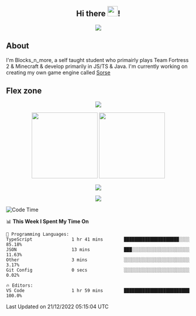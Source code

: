 <h2 align="center">
  Hi there <img src="https://media.giphy.com/media/hvRJCLFzcasrR4ia7z/giphy.gif" width="28">!
</h2>

<p align="center">
  <img src="https://forthebadge.com/images/badges/0-percent-optimized.svg">
</p>

## About
I'm Blocks_n_more, a self taught student who primairly plays Team Fortress 2 & Minecraft & develop primarily in JS/TS & Java. I'm currently working on creating my own game engine called [Sorse](https://github.com/Wave-Studio/sorse2)

## Flex zone
<p align="center">
 <img src="https://github-profile-summary-cards.vercel.app/api/cards/profile-details?username=Blocksnmore&theme=github_dark">
</p>
<p align="center">
 <img height="180em" src="https://github-readme-stats.vercel.app/api?username=Blocksnmore&show_icons=true&theme=dark&hide_border=true">
 <img height="180em" src="https://github-readme-stats.vercel.app/api/top-langs/?username=Blocksnmore&layout=compact&theme=dark&hide_border=true"> 
</p>
<p align="center">
 <img src="https://github-readme-streak-stats.herokuapp.com/?user=Blocksnmore&theme=dark&hide_border=true">
</p>
<p align="center">
 <img src="https://activity-graph.herokuapp.com/graph?username=Blocksnmore&theme=github&hide_border=true"> 
</p>

<!--START_SECTION:waka-->
![Code Time](http://img.shields.io/badge/Code%20Time-438%20hrs%2040%20mins-blue)

📊 **This Week I Spent My Time On** 

```text
💬 Programming Languages: 
TypeScript               1 hr 41 mins        █████████████████████░░░░   85.18% 
JSON                     13 mins             ███░░░░░░░░░░░░░░░░░░░░░░   11.63% 
Other                    3 mins              ░░░░░░░░░░░░░░░░░░░░░░░░░   3.17% 
Git Config               0 secs              ░░░░░░░░░░░░░░░░░░░░░░░░░   0.02%

🔥 Editors: 
VS Code                  1 hr 59 mins        █████████████████████████   100.0%

```


 Last Updated on 21/12/2022 05:15:04 UTC
<!--END_SECTION:waka-->
